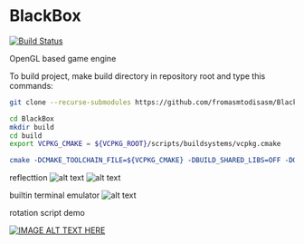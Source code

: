 # BlackBox 
[![Build Status](https://travis-ci.org/fromasmtodisasm/BlackBox.svg?branch=master)](https://travis-ci.org/fromasmtodisasm/BlackBox)

OpenGL based game engine

To build project, make build directory in repository root
and type this commands:

```bash
git clone --recurse-submodules https://github.com/fromasmtodisasm/BlackBox
```

```bash
cd BlackBox
mkdir build
cd build
export VCPKG_CMAKE = ${VCPKG_ROOT}/scripts/buildsystems/vcpkg.cmake
```

```cmake
cmake -DCMAKE_TOOLCHAIN_FILE=${VCPKG_CMAKE} -DBUILD_SHARED_LIBS=OFF -DGLAD_LOADER=ON -DUSE_SFML=ON -DGLM_TEST_ENABLE=OFF -DUSE_GLM=ON ..
```

reflecttion
![alt text](https://raw.githubusercontent.com/fromasmtodisasm/BlackBox/develop/screen_shots/reflect.png)
![alt text](https://raw.githubusercontent.com/fromasmtodisasm/BlackBox/develop/screen_shots/texture_fix.png)

builtin terminal emulator
![alt text](https://raw.githubusercontent.com/fromasmtodisasm/BlackBox/develop/screen_shots/terminal.png)

rotation script demo

[![IMAGE ALT TEXT HERE](https://i.ytimg.com/vi/Ud7BUYordZA/1.jpg)](https://www.youtube.com/watch?v=Ud7BUYordZA&feature=youtu.be)
